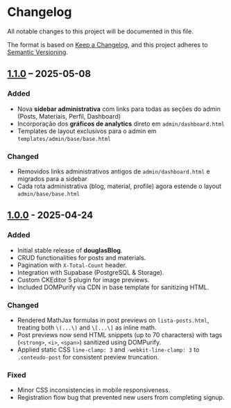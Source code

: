 # Changelog

All notable changes to this project will be documented in this file.

The format is based on [Keep a Changelog](https://keepachangelog.com/en/1.0.0/), and this project adheres to [Semantic Versioning](https://semver.org/spec/v2.0.0.html).


## [1.1.0] – 2025-05-08

### Added
- Nova **sidebar administrativa** com links para todas as seções do admin (Posts, Materiais, Perfil, Dashboard)  
- Incorporação dos **gráficos de analytics** direto em `admin/dashboard.html`  
- Templates de layout exclusivos para o admin em `templates/admin/base/base.html`

### Changed
- Removidos links administrativos antigos de `admin/dashboard.html` e migrados para a sidebar  
- Cada rota administrativa (blog, material, profile) agora estende o layout `admin/base/base.html`  


## [1.0.0] - 2025-04-24
### Added
- Initial stable release of **douglasBlog**.
- CRUD functionalities for posts and materials.
- Pagination with `X-Total-Count` header.
- Integration with Supabase (PostgreSQL & Storage).
- Custom CKEditor 5 plugin for image previews.
- Included DOMPurify via CDN in base template for sanitizing HTML.

### Changed
- Rendered MathJax formulas in post previews on `lista-posts.html`, treating both `\(...\)` and `\[...\]` as inline math.
- Post previews now send HTML snippets (up to 70 characters) with tags (`<strong>`, `<i>`, `<span>`) sanitized using DOMPurify.
- Applied static CSS `line-clamp: 3` and `-webkit-line-clamp: 3` to `.conteudo-post` for consistent preview truncation.

### Fixed
- Minor CSS inconsistencies in mobile responsiveness.
- Registration flow bug that prevented new users from completing signup.


<!-- referências de tag de release -->
[1.1.0]: https://github.com/KauaVDSB/douglasBlog/releases/tag/v1.1.0
[1.0.0]: https://github.com/KauaVDSB/douglasBlog/releases/tag/v1.0.0